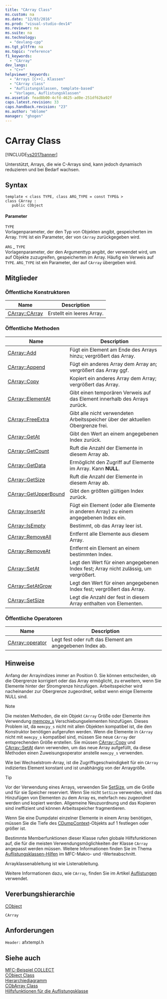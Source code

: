 ```yaml
---
title: "CArray Class"
ms.custom: na
ms.date: "12/03/2016"
ms.prod: "visual-studio-dev14"
ms.reviewer: na
ms.suite: na
ms.technology: 
  - "devlang-cpp"
ms.tgt_pltfrm: na
ms.topic: "reference"
f1_keywords: 
  - "CArray"
dev_langs: 
  - "C++"
helpviewer_keywords: 
  - "Arrays [C++], Klassen"
  - "CArray class"
  - "Auflistungsklassen, template-based"
  - "Vorlagen, Auflistungsklassen"
ms.assetid: fead8b00-4cfd-4625-ad0e-251df62ba92f
caps.latest.revision: 33
caps.handback.revision: "23"
ms.author: "mblome"
manager: "ghogen"
---
```

# CArray Class
[!INCLUDE[vs2017banner](../../assembler/inline/includes/vs2017banner.md)]

Unterstützt, Arrays, die wie C\-Arrays sind, kann jedoch dynamisch reduzieren und bei Bedarf wachsen.  
  
## Syntax  
  
```  
template < class TYPE, class ARG_TYPE = const TYPE& >   
class CArray :   
   public CObject  
```  
  
#### Parameter  
 `TYPE`  
 Vorlagenparameter, der den Typ von Objekten angibt, gespeicherten im Array.  `TYPE` ist ein Parameter, der von `CArray` zurückgegeben wird.  
  
 `ARG` *\_* `TYPE`  
 Vorlagenparameter, der den Argumenttyp angibt, der verwendet wird, um auf Objekte zuzugreifen, gespeicherten im Array.  Häufig ein Verweis auf `TYPE`.  `ARG_TYPE` ist ein Parameter, der auf `CArray` übergeben wird.  
  
## Mitglieder  
  
### Öffentliche Konstruktoren  
  
|Name|Description|  
|----------|-----------------|  
|[CArray::CArray](../Topic/CArray::CArray.md)|Erstellt ein leeres Array.|  
  
### Öffentliche Methoden  
  
|Name|Description|  
|----------|-----------------|  
|[CArray::Add](../Topic/CArray::Add.md)|Fügt ein Element am Ende des Arrays hinzu; vergrößert das Array.|  
|[CArray::Append](../Topic/CArray::Append.md)|Fügt ein anderes Array dem Array an; vergrößert das Array ggf.|  
|[CArray::Copy](../Topic/CArray::Copy.md)|Kopiert ein anderes Array dem Array; vergrößert das Array.|  
|[CArray::ElementAt](../Topic/CArray::ElementAt.md)|Gibt einen temporären Verweis auf das Element innerhalb des Arrays zurück.|  
|[CArray::FreeExtra](../Topic/CArray::FreeExtra.md)|Gibt alle nicht verwendeten Arbeitsspeicher über der aktuellen Obergrenze frei.|  
|[CArray::GetAt](../Topic/CArray::GetAt.md)|Gibt den Wert an einem angegebenen Index zurück.|  
|[CArray::GetCount](../Topic/CArray::GetCount.md)|Ruft die Anzahl der Elemente in diesem Array ab.|  
|[CArray::GetData](../Topic/CArray::GetData.md)|Ermöglicht den Zugriff auf Elemente im Array.  Kann **NULL**.|  
|[CArray::GetSize](../Topic/CArray::GetSize.md)|Ruft die Anzahl der Elemente in diesem Array ab.|  
|[CArray::GetUpperBound](../Topic/CArray::GetUpperBound.md)|Gibt den größten gültigen Index zurück.|  
|[CArray::InsertAt](../Topic/CArray::InsertAt.md)|Fügt ein Element \(oder alle Elemente in anderen Array\) zu einem angegebenen Index ein.|  
|[CArray::IsEmpty](../Topic/CArray::IsEmpty.md)|Bestimmt, ob das Array leer ist.|  
|[CArray::RemoveAll](../Topic/CArray::RemoveAll.md)|Entfernt alle Elemente aus diesem Array.|  
|[CArray::RemoveAt](../Topic/CArray::RemoveAt.md)|Entfernt ein Element an einem bestimmten Index.|  
|[CArray::SetAt](../Topic/CArray::SetAt.md)|Legt den Wert für einen angegebenen Index fest; Array nicht zulässig, um vergrößert.|  
|[CArray::SetAtGrow](../Topic/CArray::SetAtGrow.md)|Legt den Wert für einen angegebenen Index fest; vergrößert das Array.|  
|[CArray::SetSize](../Topic/CArray::SetSize.md)|Legt die Anzahl der fest in diesem Array enthalten von Elementen.|  
  
### Öffentliche Operatoren  
  
|Name|Description|  
|----------|-----------------|  
|[CArray::operator](../Topic/CArray::operator.md)|Legt fest oder ruft das Element am angegebenen Index ab.|  
  
## Hinweise  
 Anfang der Arrayindizes immer an Position 0.  Sie können entscheiden, ob die Obergrenze korrigiert oder das Array ermöglicht, zu erweitern, wenn Sie Elemente hinter der Stromgrenze hinzufügen.  Arbeitsspeicher wird nacheinander zur Obergrenze zugeordnet, selbst wenn einige Elemente NULL sind.  
  
> [!NOTE]
>  Die meisten Methoden, die ein Objekt `CArray` Größe oder Elemente ihm Verwendung [memcpy\_s](../../c-runtime-library/reference/memcpy-s-wmemcpy-s.md) Verschiebungselementen hinzufügen.  Dieses Problem ist, da `memcpy_s` nicht mit allen Objekten kompatibel ist, die den Konstruktor benötigen aufgerufen werden.  Wenn die Elemente in `CArray` nicht mit `memcpy_s` kompatibel sind, müssen Sie neue `CArray` der entsprechenden Größe erstellen.  Sie müssen [CArray::Copy](../Topic/CArray::Copy.md) und [CArray::SetAt](../Topic/CArray::SetAt.md) dann verwenden, um das neue Array aufgefüllt, da diese Methoden einen Zuweisungsoperator anstelle `memcpy_s` verwenden.  
  
 Wie bei Wechselstrom\-Array, ist die Zugriffsgeschwindigkeit für ein `CArray` indiziertes Element konstant und ist unabhängig von der Arraygröße.  
  
> [!TIP]
>  Vor der Verwendung eines Arrays, verwenden Sie [SetSize](../Topic/CArray::SetSize.md), um die Größe und für sie Speicher reserviert.  Wenn Sie nicht `SetSize` verwenden, wird das Hinzufügen von Elementen zu dem Array es, mehrfach neu zugeordnet werden und kopiert werden.  Allgemeine Neuzuordnung und das Kopieren sind ineffizient und können Arbeitsspeicher fragmentieren.  
  
 Wenn Sie eine Dumpdatei einzelner Elemente in einem Array benötigen, müssen Sie die Tiefe des [CDumpContext](../../mfc/reference/cdumpcontext-class.md)\-Objekts auf 1 festlegen oder größer ist.  
  
 Bestimmte Memberfunktionen dieser Klasse rufen globale Hilfsfunktionen auf, die für die meisten Verwendungsmöglichkeiten der Klasse `CArray` angepasst werden müssen.  Weitere Informationen finden Sie im Thema [Auflistungsklassen\-Hilfen](../../mfc/reference/collection-class-helpers.md) im MFC\-Makro\- und \-Werteabschnitt.  
  
 Arrayklassenableitung ist wie Listenableitung.  
  
 Weitere Informationen dazu, wie `CArray`, finden Sie im Artikel [Auflistungen](../../mfc/collections.md) verwendet.  
  
## Vererbungshierarchie  
 [CObject](../../mfc/reference/cobject-class.md)  
  
 `CArray`  
  
## Anforderungen  
 `Header:` afxtempl.h  
  
## Siehe auch  
 [MFC\-Beispiel COLLECT](../../top/visual-cpp-samples.md)   
 [CObject Class](../../mfc/reference/cobject-class.md)   
 [Hierarchiediagramm](../../mfc/hierarchy-chart.md)   
 [CObArray Class](../../mfc/reference/cobarray-class.md)   
 [Hilfsfunktionen für die Auflistungsklasse](../../mfc/reference/collection-class-helpers.md)